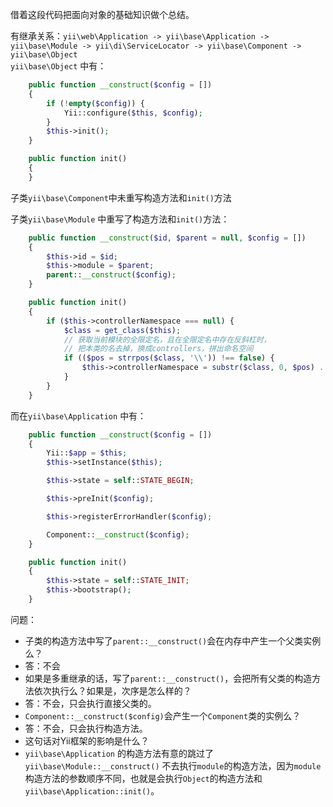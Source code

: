借着这段代码把面向对象的基础知识做个总结。

有继承关系：`yii\web\Application -> yii\base\Application -> yii\base\Module -> yii\di\ServiceLocator -> yii\base\Component -> yii\base\Object`   
`yii\base\Object` 中有：
```php
    public function __construct($config = [])
    {
        if (!empty($config)) {
            Yii::configure($this, $config);
        }
        $this->init();
    }

    public function init()
    {
    }
```
子类`yii\base\Component`中未重写构造方法和`init()`方法

子类`yii\base\Module` 中重写了构造方法和`init()`方法：
```php
    public function __construct($id, $parent = null, $config = [])
    {
        $this->id = $id;
        $this->module = $parent;
        parent::__construct($config);
    }

    public function init()
    {
        if ($this->controllerNamespace === null) {
            $class = get_class($this);
            // 获取当前模块的全限定名，且在全限定名中存在反斜杠时，
            // 把本类的名去掉，换成controllers，拼出命名空间
            if (($pos = strrpos($class, '\\')) !== false) {
                $this->controllerNamespace = substr($class, 0, $pos) . '\\controllers';
            }
        }
    }
```
而在`yii\base\Application` 中有：
```php
    public function __construct($config = [])
    {
        Yii::$app = $this;
        $this->setInstance($this);

        $this->state = self::STATE_BEGIN;

        $this->preInit($config);

        $this->registerErrorHandler($config);

        Component::__construct($config);
    }

    public function init()
    {
        $this->state = self::STATE_INIT;
        $this->bootstrap();
    }
```

问题：
- 子类的构造方法中写了`parent::__construct()`会在内存中产生一个父类实例么？
- 答：不会
- 如果是多重继承的话，写了`parent::__construct()`，会把所有父类的构造方法依次执行么？如果是，次序是怎么样的？
- 答：不会，只会执行直接父类的。
- `Component::__construct($config)`会产生一个`Component`类的实例么？
- 答：不会，只会执行构造方法。
- 这句话对Yii框架的影响是什么？
- `yii\base\Application` 的构造方法有意的跳过了`yii\base\Module::__construct()` 不去执行`module`的构造方法，因为`module`构造方法的参数顺序不同，也就是会执行`Object`的构造方法和`yii\base\Application::init()`。
